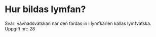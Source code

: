 # Hur bildas lymfan?

Svar: vävnadsvätskan när den färdas in i lymfkärlen kallas lymfvätska.
Uppgift nr:: 28